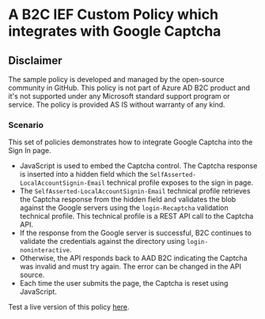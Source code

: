 # A B2C IEF Custom Policy which integrates with Google Captcha

## Disclaimer
The sample policy is developed and managed by the open-source community in GitHub. This policy is not part of Azure AD B2C product and it's not supported under any Microsoft standard support program or service. The policy is provided AS IS without warranty of any kind.

### Scenario
This set of policies demonstrates how to integrate Google Captcha into the Sign In page.

* JavaScript is used to embed the Captcha control.
The Captcha response is inserted into a hidden field which the `SelfAsserted-LocalAccountSignin-Email` technical profile exposes to the sign in page.
* The `SelfAsserted-LocalAccountSignin-Email` technical profile retrieves the Captcha response from the hidden field and validates the blob against the Google servers using the `login-Recaptcha` validation technical profile. This technical profile is a REST API call to the Captcha API.
* If the response from the Google server is successful, B2C continues to validate the credentials against the directory using `login-noninteractive`. 
* Otherwise, the API responds back to AAD B2C indicating the Captcha was invalid and must try again. The error can be changed in the API source.
* Each time the user submits the page, the Captcha is reset using JavaScript.

Test a live version of this policy [here](https://b2cprod.b2clogin.com/b2cprod.onmicrosoft.com/oauth2/v2.0/authorize?p=B2C_1A_Captcha_signuporsignin&client_id=51d907f8-db14-4460-a1fd-27eaeb2a74da&nonce=defaultNonce&redirect_uri=https://jwt.ms&scope=openid&response_type=id_token&prompt=login).